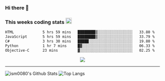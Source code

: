 ### Hi there 👋

<!--START_SECTION:giphy-->
<!--END_SECTION:giphy-->

### This weeks coding stats <img src="https://media1.giphy.com/media/LmNwrBhejkK9EFP504/giphy.gif?cid=ecf05e4723nsktnyyj53u162g7cy5rjqfg6gz06kxdg5y55g&rid=giphy.gif" width="20" height="20" />
<!--START_SECTION:waka-->

```txt
HTML             5 hrs 59 mins   ████████▒░░░░░░░░░░░░░░░░   33.80 %
JavaScript       5 hrs 59 mins   ████████▒░░░░░░░░░░░░░░░░   33.79 %
C#               3 hrs 30 mins   █████░░░░░░░░░░░░░░░░░░░░   19.80 %
Python           1 hr 7 mins     █▓░░░░░░░░░░░░░░░░░░░░░░░   06.33 %
Objective-C      23 mins         ▓░░░░░░░░░░░░░░░░░░░░░░░░   02.25 %
```

<!--END_SECTION:waka-->

<!--START_SECTION:comicstrip-->
<p align="center">
 <a href="https://xkcd.com/">
 <img src="https://imgs.xkcd.com/comics/brassica.png" />
</a>
</p>
<!--END_SECTION:comicstrip-->

---

![ism0080's Github Stats](https://github-readme-stats.vercel.app/api?username=ism0080&show_icons=true%hide_border=true&hide=issues)
![Top Langs](https://github-readme-stats.vercel.app/api/top-langs/?username=ism0080&layout=compact)

<!--
**ism0080/ism0080** is a ✨ _special_ ✨ repository because its `README.md` (this file) appears on your GitHub profile.

Here are some ideas to get you started:

- 🔭 I’m currently working on ...
- 🌱 I’m currently learning ...
- 👯 I’m looking to collaborate on ...
- 🤔 I’m looking for help with ...
- 💬 Ask me about ...
- 📫 How to reach me: ...
- 😄 Pronouns: ...
- ⚡ Fun fact: ...
-->
